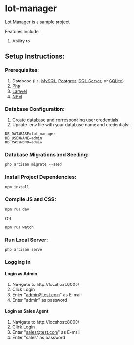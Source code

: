 # lot-manager

Lot Manager is a sample project

Features include:
1. Ability to 

## Setup Instructions:

### Prerequisites:
1. Database (i.e. [MySQL](https://www.mysql.com/), [Postgres](https://www.postgresql.org/), [SQL Server](https://www.microsoft.com/en-us/sql-server), or [SQLite](https://www.sqlite.org/index.html))
2. [Php](http://php.net/)
3. [Laravel](https://laravel.com/)
4. [NPM](https://www.npmjs.com/get-npm)

### Database Configuration:
1. Create database and corresponding user credentials
2. Update .env file with your database name and credentials:
```
DB_DATABASE=lot_manager
DB_USERNAME=admin
DB_PASSWORD=admin
```

### Database Migrations and Seeding:
```
php artisan migrate --seed
```

### Install Project Dependencies:
```
npm install
```

### Compile JS and CSS:
```
npm run dev
```
OR
```
npm run watch
```

### Run Local Server:
```
php artisan serve
```

### Logging in

#### Login as Admin
1. Navigate to http://locahost:8000/
2. Click Login
3. Enter "admin@test.com" as E-mail
4. Enter "admin" as password

#### Login as Sales Agent
1. Navigate to http://locahost:8000/
2. Click Login
3. Enter "sales@test.com" as E-mail
4. Enter "sales" as password
 